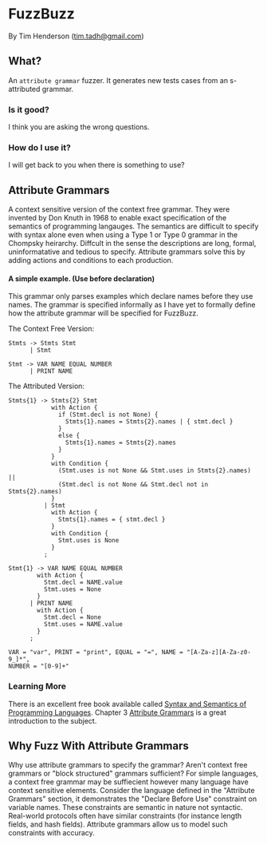 FuzzBuzz
========

By Tim Henderson (tim.tadh@gmail.com)

What?
-----

An `attribute grammar` fuzzer. It generates new tests cases from an s-attributed
grammar.

### Is it good?

I think you are asking the wrong questions.

### How do I use it?

I will get back to you when there is something to use?

Attribute Grammars
------------------

A context sensitive version of the context free grammar. They were invented by
Don Knuth in 1968 to enable exact specification of the semantics of
programming langauges. The semantics are difficult to specify with syntax alone
even when using a Type 1 or Type 0 grammar in the Chompsky heirarchy. Diffcult
in the sense the descriptions are long, formal, uninformatative and tedious to
specify. Attribute grammars solve this by adding actions and conditions to each
production.

#### A simple example. (Use before declaration)

This grammar only parses examples which declare names before they use names.
The grammar is specified informally as I have yet to formally define how the
attribute grammar will be specified for FuzzBuzz. 

The Context Free Version:

    Stmts -> Stmts Stmt
          | Stmt

    Stmt -> VAR NAME EQUAL NUMBER
          | PRINT NAME

The Attributed Version:

    Stmts{1} -> Stmts{2} Stmt
                with Action {
                  if (Stmt.decl is not None) {
                    Stmts{1}.names = Stmts{2}.names | { stmt.decl }
                  }
                  else {
                    Stmts{1}.names = Stmts{2}.names
                  }
                }
                with Condition {
                  (Stmt.uses is not None && Stmt.uses in Stmts{2}.names) ||
                  (Stmt.decl is not None && Stmt.decl not in Stmts{2}.names)
                }
              | Stmt
                with Action {
                  Stmts{1}.names = { stmt.decl }
                }
                with Condition {
                  Stmt.uses is None
                }
              ;

    Stmt{1} -> VAR NAME EQUAL NUMBER
            with Action {
              Stmt.decl = NAME.value
              Stmt.uses = None
            }
          | PRINT NAME
            with Action {
              Stmt.decl = None
              Stmt.uses = NAME.value
            }
          ;

    VAR = "var", PRINT = "print", EQUAL = "=", NAME = "[A-Za-z][A-Za-z0-9_]*",
    NUMBER = "[0-9]+"

### Learning More

There is an excellent free book available called [Syntax and Semantics of
Programming Languages](http://www.divms.uiowa.edu/~slonnegr/plf/Book/).
Chapter 3
[Attribute Grammars](http://www.divms.uiowa.edu/~slonnegr/plf/Book/Chapter3.pdf) 
is a great introduction to the subject.

Why Fuzz With Attribute Grammars
--------------------------------

Why use attribute grammars to specify the grammar? Aren't context free grammars
or "block structured" grammars sufficient? For simple languages, a context free
grammar may be suffiecient however many language have context sensitive
elements. Consider the language defined in the "Attribute Grammars" section, it
demonstrates the "Declare Before Use" constraint on variable names. These
constraints are semantic in nature not syntactic. Real-world protocols often
have similar constraints (for instance length fields, and hash fields).
Attribute grammars allow us to model such constraints with accuracy.


